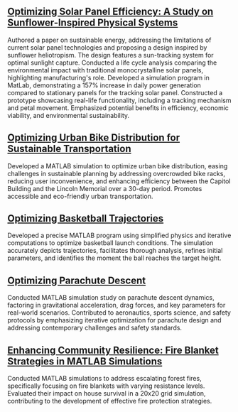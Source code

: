 ## [Optimizing Solar Panel Efficiency: A Study on Sunflower-Inspired Physical Systems]()
Authored a paper on sustainable energy, addressing the limitations of current solar panel technologies and proposing a design inspired by sunflower heliotropism. The design features a sun-tracking system for optimal sunlight capture. Conducted a life cycle analysis comparing the environmental impact with traditional monocrystalline solar panels, highlighting manufacturing's role. Developed a simulation program in MatLab, demonstrating a 157% increase in daily power generation compared to stationary panels for the tracking solar panel. Constructed a prototype showcasing real-life functionality, including a tracking mechanism and petal movement. Emphasized potential benefits in efficiency, economic viability, and environmental sustainability. 

## [Optimizing Urban Bike Distribution for Sustainable Transportation]()
Developed a MATLAB simulation to optimize urban bike distribution, easing challenges in sustainable planning by addressing overcrowded bike racks, reducing user inconvenience, and enhancing efficiency between the Capitol Building and the Lincoln Memorial over a 30-day period. Promotes accessible and eco-friendly urban transportation.

## [Optimizing Basketball Trajectories]()
Developed a precise MATLAB program using simplified physics and iterative computations to optimize basketball launch conditions. The simulation accurately depicts trajectories, facilitates thorough analysis, refines initial parameters, and identifies the moment the ball reaches the target height.

## [Optimizing Parachute Descent]()
Conducted MATLAB simulation study on parachute descent dynamics, factoring in gravitational acceleration, drag forces, and key parameters for real-world scenarios. Contributed to aeronautics, sports science, and safety protocols by emphasizing iterative optimization for parachute design and addressing contemporary challenges and safety standards.

## [Enhancing Community Resilience: Fire Blanket Strategies in MATLAB Simulations]()
Conducted MATLAB simulations to address escalating forest fires, specifically focusing on fire blankets with varying resistance levels. Evaluated their impact on house survival in a 20x20 grid simulation, contributing to the development of effective fire protection strategies.
